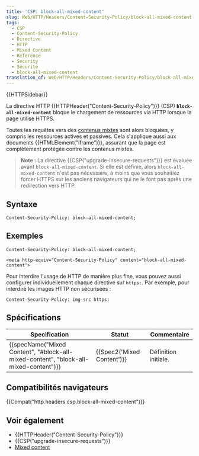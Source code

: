 ```yaml
---
title: 'CSP: block-all-mixed-content'
slug: Web/HTTP/Headers/Content-Security-Policy/block-all-mixed-content
tags:
  - CSP
  - Content-Security-Policy
  - Directive
  - HTTP
  - Mixed Content
  - Reference
  - Security
  - Sécurité
  - block-all-mixed-content
translation_of: Web/HTTP/Headers/Content-Security-Policy/block-all-mixed-content
---
```

{{HTTPSidebar}}

La directive HTTP {{HTTPHeader("Content-Security-Policy")}} (CSP) **`block-all-mixed-content`** bloque le chargement de ressources via HTTP lorsque la page utilise HTTPS.

Toutes les requêtes vers des [contenus mixtes](/fr/docs/Sécurité/MixedContent) sont alors bloquées, y compris les ressources actives et passives. Cela s'applique aussi aux documents {{HTMLElement("iframe")}}, assurant que la page est complètement protégée contre les contenus mixtes.

> **Note :** La directive {{CSP("upgrade-insecure-requests")}} est évaluée avant `block-all-mixed-content`. Si elle est définie, alors `block-all-mixed-content` n'est pas nécessaire, à moins que vous souhaitiez forcer HTTPS sur les anciens navigateurs qui ne le font pas après une redirection vers HTTP.

## Syntaxe

```
Content-Security-Policy: block-all-mixed-content;
```

## Exemples

```
Content-Security-Policy: block-all-mixed-content;

<meta http-equiv="Content-Security-Policy" content="block-all-mixed-content">
```

Pour interdire l'usage de HTTP de manière plus fine, vous pouvez aussi configurer individuellement chaque directive sur `https:`. Par exemple, pour interdire les images HTTP non sécurisées :

```
Content-Security-Policy: img-src https:
```

## Spécifications

| Specification                                                                                                    | Statut                               | Commentaire          |
| ---------------------------------------------------------------------------------------------------------------- | ------------------------------------ | -------------------- |
| {{specName("Mixed Content", "#block-all-mixed-content", "block-all-mixed-content")}} | {{Spec2('Mixed Content')}} | Définition initiale. |

## Compatibilités navigateurs

{{Compat("http.headers.csp.block-all-mixed-content")}}

## Voir également

- {{HTTPHeader("Content-Security-Policy")}}
- {{CSP("upgrade-insecure-requests")}}
- [Mixed content](/fr/docs/Web/Security/Mixed_content)
